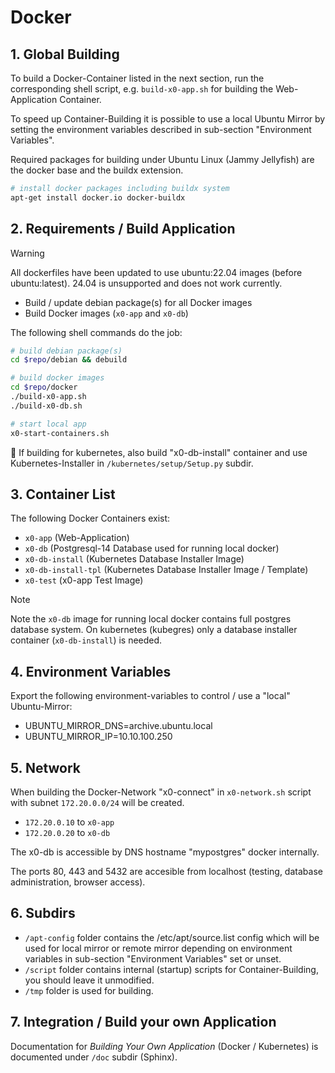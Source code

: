 # Docker

## 1. Global Building

To build a Docker-Container listed in the next section, run the corresponding shell script, e.g. `build-x0-app.sh` for building the Web-Application Container.

To speed up Container-Building it is possible to use a local Ubuntu Mirror by setting the environment variables described in sub-section "Environment Variables".

Required packages for building under Ubuntu Linux (Jammy Jellyfish) are the docker base and the buildx extension.

```bash
# install docker packages including buildx system
apt-get install docker.io docker-buildx
```

## 2. Requirements / Build Application

>[!WARNING]
> All dockerfiles have been updated to use ubuntu:22.04 images (before ubuntu:latest).
> 24.04 is unsupported and does not work currently.

* Build / update debian package(s) for all Docker images
* Build Docker images (`x0-app` and `x0-db`)

The following shell commands do the job:

```bash
# build debian package(s)
cd $repo/debian && debuild

# build docker images
cd $repo/docker
./build-x0-app.sh
./build-x0-db.sh

# start local app
x0-start-containers.sh
```

:memo: If building for kubernetes, also build "x0-db-install" container and use Kubernetes-Installer in `/kubernetes/setup/Setup.py` subdir.

## 3. Container List

The following Docker Containers exist:

* `x0-app` (Web-Application)
* `x0-db` (Postgresql-14 Database used for running local docker)
* `x0-db-install` (Kubernetes Database Installer Image)
* `x0-db-install-tpl` (Kubernetes Database Installer Image / Template)
* `x0-test` (x0-app Test Image)

>[!NOTE]
> Note the `x0-db` image for running local docker contains full postgres database
> system. On kubernetes (kubegres) only a database installer container (`x0-db-install`)
> is needed.

## 4. Environment Variables

Export the following environment-variables to control / use a "local" Ubuntu-Mirror:

* UBUNTU_MIRROR_DNS=archive.ubuntu.local
* UBUNTU_MIRROR_IP=10.10.100.250

## 5. Network

When building the Docker-Network "x0-connect" in `x0-network.sh` script with subnet `172.20.0.0/24` will be created.

* `172.20.0.10` to `x0-app`
* `172.20.0.20` to `x0-db`

The x0-db is accessible by DNS hostname "mypostgres" docker internally.

The ports 80, 443 and 5432 are accesible from localhost (testing, database administration, browser access).

## 6. Subdirs

* `/apt-config` folder contains the /etc/apt/source.list config which will be used for local mirror or remote mirror depending on environment variables in sub-section "Environment Variables" set or unset.
* `/script` folder contains internal (startup) scripts for Container-Building, you should leave it unmodified.
* `/tmp` folder is used for building.

## 7. Integration / Build your own Application

Documentation for _Building Your Own Application_ (Docker / Kubernetes) is documented under `/doc` subdir (Sphinx).

